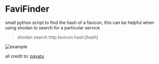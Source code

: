 # FaviFinder
small python script to find the hash of a favicon,
this can be helpful when using shodan to search for a particular service
> shodan search http.favicon.hash:[hash]

![example](https://user-images.githubusercontent.com/108617127/219952315-994d6f0c-1cf7-46df-bff3-235a8e780b81.png)

all credit to: [payatu](https://payatu.com/blog/favicon-hash/)

